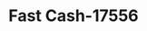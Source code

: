 ---
f_zip-code: 35974
f_state-code: AL
title: Fast Cash-17556
f_phone: 256-659-5555
f_city-only: Geraldine
f_address: 41306 Al Highway 75 Geraldine
f_location-unique-id: '17556'
slug: fast-cash-17556
updated-on: '2024-05-30T13:46:58.046Z'
created-on: '2024-05-30T13:36:59.803Z'
published-on: '2024-05-30T13:54:32.469Z'
f_city-state: cms/city/geraldine-al.md
f_company: cms/company/fast-cash.md
f_state: cms/state/alabama.md
layout: '[payday-loan].html'
tags: payday-loan
---